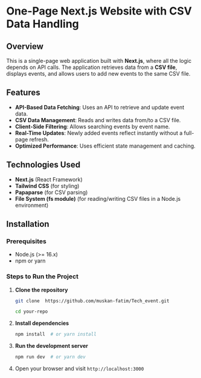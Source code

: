 # One-Page Next.js Website with CSV Data Handling

## Overview
This is a single-page web application built with **Next.js**, where all the logic depends on API calls. The application retrieves data from a **CSV file**, displays events, and allows users to add new events to the same CSV file.

## Features
- **API-Based Data Fetching**: Uses an API to retrieve and update event data.
- **CSV Data Management**: Reads and writes data from/to a CSV file.
- **Client-Side Filtering**: Allows searching events by event name.
- **Real-Time Updates**: Newly added events reflect instantly without a full-page refresh.
- **Optimized Performance**: Uses efficient state management and caching.

## Technologies Used
- **Next.js** (React Framework)
- **Tailwind CSS** (for styling)
- **Papaparse** (for CSV parsing)
- **File System (fs module)** (for reading/writing CSV files in a Node.js environment)

## Installation
### Prerequisites
- Node.js (>= 16.x)
- npm or yarn

### Steps to Run the Project
1. **Clone the repository**
   ```bash
   git clone  https://github.com/muskan-fatim/Tech_event.git
   
   cd your-repo
   ```
2. **Install dependencies**
   ```bash
   npm install  # or yarn install
   ```
3. **Run the development server**
   ```bash
   npm run dev  # or yarn dev
   ```
4. Open your browser and visit `http://localhost:3000`


